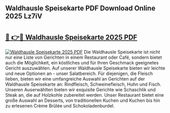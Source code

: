 ## Waldhausle Speisekarte PDF Download Online 2025 Lz7iV

# <h2><a href="http://gcbng5.nevu.top/?p=Waldhausle+Speisekarte">🔗 👉🔴 Waldhausle Speisekarte 2025 PDF</a></h2>

[![Waldhausle Speisekarte 2025 PDF](https://i.imgur.com/dBaPXMq.png)](http://gcbng5.nevu.top/?p=Waldhausle+Speisekarte)
Die Waldhausle Speisekarte ist nicht nur eine Liste von Gerichten in einem Restaurant oder Café, sondern bietet auch die Möglichkeit, ein köstliches und für Ihren Geschmack geeignetes Gericht auszuwählen. Auf unserer Waldhausle Speisekarte bieten wir leichte und neue Optionen an - unser Salatbereich. Für diejenigen, die Fleisch lieben, bieten wir eine umfangreiche Auswahl an Gerichten auf der Waldhausle Speisekarte an: Rindfleisch, Schweinefleisch, Huhn und Fisch. Unseren Auserwählten bieten wir exquisite Gerichte wie Schaschlik und Steak an, die auf Holzkohle zubereitet werden. Unser Restaurant bietet eine große Auswahl an Desserts, von traditionellen Kuchen und Kuchen bis hin zu erlesenen Crème Brûlée und Schokoladenburdel.
